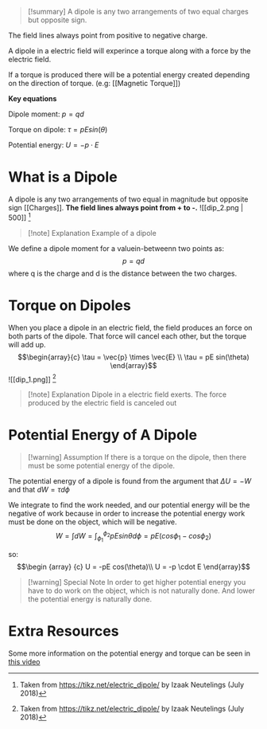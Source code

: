 
>[!summary]
A dipole is any two arrangements of two equal charges but opposite sign. 
>
The field lines always point from positive to negative charge.
>
A dipole in a electric field will experince a torque along with a force by the electric field.
>
If a torque is produced there will be a potential energy created depending on the direction of torque.  (e.g: [[Magnetic Torque]])
>
**Key equations**
>
Dipole moment:
$p = qd$
>
Torque on dipole:
$\tau = pE sin(\theta)$
>
Potential energy:
$U = -p \cdot E$
# What is a Dipole
A dipole is any two arrangements of two equal in magnitude but opposite sign [[Charges]]. **The field lines always point from + to -.**
![[dip_2.png | 500]]
[^1]
>[!note] Explanation
Example of a dipole

We define a dipole moment for a valuein-betweenn two points as:
$$p = qd$$
where q is the charge and d is the distance between the two charges.
# Torque on Dipoles
When you place a dipole in an electric field, the field produces an force on both parts of the dipole. That force will cancel each other, but the torque will add up.
$$\begin{array}{c}
\tau = \vec{p} \times \vec{E} \\ 
\tau = pE sin(\theta)
\end{array}$$
![[dip_1.png]]
[^1]
>[!note] Explanation
Dipole in a electric field exerts. The force produced by the electric field is canceled out

# Potential Energy of A Dipole
>[!warning] Assumption
If there is a torque on the dipole, then there must be some potential energy of the dipole.

The potential energy of a dipole is found from the argument that 
$\Delta U = -W$ and that $dW = \tau d\phi$  

We integrate to find the work needed, and our potential energy will be the negative of work because in order to increase the potential energy work must be done on the object, which will be negative.
$$W = \int dW = \int_{\phi_1} ^ {\phi_2}  pEsin\theta  d\phi= pE(cos\phi _1 - cos\phi _2)$$

so:
$$\begin {array} {c}
U = -pE cos(\theta)\\
U = -p \cdot E
\end{array}$$
>[!warning] Special Note
In order to get higher potential energy you have to do work on the object, which is not naturally done. And lower the potential energy is naturally done.

# Extra Resources 
Some more information on the potential energy and torque can be seen in [this video](https://www.youtube.com/watch?v=UFqTFhoS0sM&ab_channel=TheScienceCube)


[^1]: Taken from https://tikz.net/electric_dipole/ by Izaak Neutelings (July 2018)
